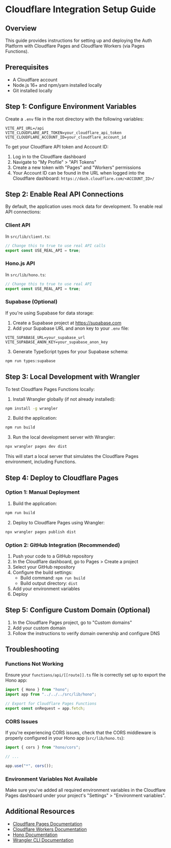 # Cloudflare Integration Setup Guide

## Overview

This guide provides instructions for setting up and deploying the Auth Platform with Cloudflare Pages and Cloudflare Workers (via Pages Functions).

## Prerequisites

- A Cloudflare account
- Node.js 16+ and npm/yarn installed locally
- Git installed locally

## Step 1: Configure Environment Variables

Create a `.env` file in the root directory with the following variables:

```
VITE_API_URL=/api
VITE_CLOUDFLARE_API_TOKEN=your_cloudflare_api_token
VITE_CLOUDFLARE_ACCOUNT_ID=your_cloudflare_account_id
```

To get your Cloudflare API token and Account ID:

1. Log in to the Cloudflare dashboard
2. Navigate to "My Profile" > "API Tokens"
3. Create a new token with "Pages" and "Workers" permissions
4. Your Account ID can be found in the URL when logged into the Cloudflare dashboard: `https://dash.cloudflare.com/<ACCOUNT_ID>/`

## Step 2: Enable Real API Connections

By default, the application uses mock data for development. To enable real API connections:

### Client API

In `src/lib/client.ts`:

```typescript
// Change this to true to use real API calls
export const USE_REAL_API = true;
```

### Hono.js API

In `src/lib/hono.ts`:

```typescript
// Change this to true to use real API
export const USE_REAL_API = true;
```

### Supabase (Optional)

If you're using Supabase for data storage:

1. Create a Supabase project at https://supabase.com
2. Add your Supabase URL and anon key to your `.env` file:

```
VITE_SUPABASE_URL=your_supabase_url
VITE_SUPABASE_ANON_KEY=your_supabase_anon_key
```

3. Generate TypeScript types for your Supabase schema:

```bash
npm run types:supabase
```

## Step 3: Local Development with Wrangler

To test Cloudflare Pages Functions locally:

1. Install Wrangler globally (if not already installed):

```bash
npm install -g wrangler
```

2. Build the application:

```bash
npm run build
```

3. Run the local development server with Wrangler:

```bash
npx wrangler pages dev dist
```

This will start a local server that simulates the Cloudflare Pages environment, including Functions.

## Step 4: Deploy to Cloudflare Pages

### Option 1: Manual Deployment

1. Build the application:

```bash
npm run build
```

2. Deploy to Cloudflare Pages using Wrangler:

```bash
npx wrangler pages publish dist
```

### Option 2: GitHub Integration (Recommended)

1. Push your code to a GitHub repository
2. In the Cloudflare dashboard, go to Pages > Create a project
3. Select your GitHub repository
4. Configure the build settings:
   - Build command: `npm run build`
   - Build output directory: `dist`
5. Add your environment variables
6. Deploy

## Step 5: Configure Custom Domain (Optional)

1. In the Cloudflare Pages project, go to "Custom domains"
2. Add your custom domain
3. Follow the instructions to verify domain ownership and configure DNS

## Troubleshooting

### Functions Not Working

Ensure your `functions/api/[[route]].ts` file is correctly set up to export the Hono app:

```typescript
import { Hono } from "hono";
import app from "../../../src/lib/hono";

// Export for Cloudflare Pages Functions
export const onRequest = app.fetch;
```

### CORS Issues

If you're experiencing CORS issues, check that the CORS middleware is properly configured in your Hono app (`src/lib/hono.ts`):

```typescript
import { cors } from "hono/cors";

// ...

app.use("*", cors());
```

### Environment Variables Not Available

Make sure you've added all required environment variables in the Cloudflare Pages dashboard under your project's "Settings" > "Environment variables".

## Additional Resources

- [Cloudflare Pages Documentation](https://developers.cloudflare.com/pages/)
- [Cloudflare Workers Documentation](https://developers.cloudflare.com/workers/)
- [Hono Documentation](https://hono.dev/)
- [Wrangler CLI Documentation](https://developers.cloudflare.com/workers/wrangler/)
